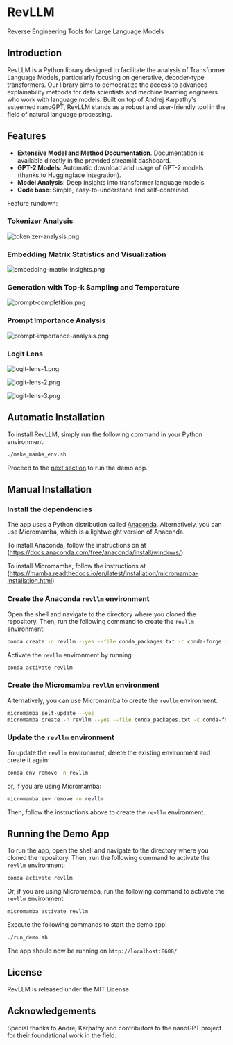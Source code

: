 # RevLLM

Reverse Engineering Tools for Large Language Models


## Introduction

RevLLM is a Python library designed to facilitate the analysis of Transformer
Language Models, particularly focusing on generative, decoder-type
transformers. Our library aims to democratize the access to advanced
explainability methods for data scientists and machine learning engineers who
work with language models. Built on top of Andrej Karpathy's esteemed nanoGPT,
RevLLM stands as a robust and user-friendly tool in the field of natural
language processing.

## Features

- **Extensive Model and Method Documentation**. Documentation is available directly in the provided streamlit dashboard.
- **GPT-2 Models**: Automatic download and usage of GPT-2 models (thanks to Huggingface integration).
- **Model Analysis**: Deep insights into transformer language models.
- **Code base**: Simple, easy-to-understand and self-contained.

Feature rundown:

### Tokenizer Analysis

![tokenizer-analysis.png](docs/tokenizer-analysis.png)

### Embedding Matrix Statistics and Visualization

![embedding-matrix-insights.png](docs/embedding-matrix-insights.png)

### Generation with Top-k Sampling and Temperature

![prompt-completition.png](docs/prompt-completition.png)

### Prompt Importance Analysis

![prompt-importance-analysis.png](docs/prompt-importance-analysis.png)

### Logit Lens

![logit-lens-1.png](docs/logit-lens-1.png)

![logit-lens-2.png](docs/logit-lens-2.png)

![logit-lens-3.png](docs/logit-lens-3.png)

## Automatic Installation

To install RevLLM, simply run the following command in your Python environment:

```bash
./make_mamba_env.sh
```

Proceed to the [next section](#running-the-demo-app) to run the demo app.

## Manual Installation

### Install the dependencies

The app uses a Python distribution called [Anaconda](https://www.anaconda.com/). Alternatively, you can use
Micromamba, which is a lightweight version of Anaconda. 

To install Anaconda, follow the instructions on at 
(https://docs.anaconda.com/free/anaconda/install/windows/).

To install Micromamba, follow the instructions at 
(https://mamba.readthedocs.io/en/latest/installation/micromamba-installation.html)

### Create the Anaconda `revllm` environment 

Open the shell and navigate to the directory where you cloned the repository. 
Then, run the following command to create the `revllm` environment:

```bash
conda create -n revllm --yes --file conda_packages.txt -c conda-forge --strict-channel-priority
```

Activate the `revllm` environment by running
```bash
conda activate revllm
```

### Create the Micromamba `revllm` environment

Alternatively, you can use Micromamba to create the `revllm` environment.

```bash
micromamba self-update --yes
micromamba create -n revllm --yes --file conda_packages.txt -c conda-forge
```

### Update the `revllm` environment

To update the `revllm` environment, delete the existing environment and create it again:

```bash
conda env remove -n revllm
```

or, if you are using Micromamba:

```bash
micromamba env remove -n revllm
```

Then, follow the instructions above to create the `revllm` environment.

## Running the Demo App

To run the app, open the shell and navigate to the directory where you cloned the repository. 
Then, run the following command to activate the `revllm` environment:

```bash
conda activate revllm
```

Or, if you are using Micromamba, run the following command to activate the `revllm` environment:

```bash
micromamba activate revllm
```

Execute the following commands to start the demo app:

```bash
./run_demo.sh
```

The app should now be running on `http://localhost:8608/`.

## License

RevLLM is released under the MIT License.

## Acknowledgements

Special thanks to Andrej Karpathy and contributors to the nanoGPT project for their foundational work in the field.
